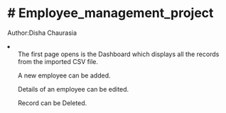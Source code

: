 <h1># Employee_management_project</h1>
<p>Author:Disha Chaurasia</p>
<li><ul>
The first page opens is the Dashboard which displays all the records from the imported CSV file.
</ul>
  <ul>A new employee can be added.</ul>
   <ul>Details of an employee can be edited.</ul>
   <ul>Record can be Deleted.</ul>
</li>
